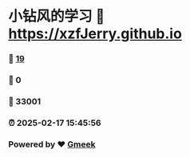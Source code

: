 # 小钻风的学习 :link: https://xzfJerry.github.io 
### :page_facing_up: [19](https://xzfJerry.github.io/tag.html) 
### :speech_balloon: 0 
### :hibiscus: 33001 
### :alarm_clock: 2025-02-17 15:45:56 
### Powered by :heart: [Gmeek](https://github.com/Meekdai/Gmeek)
